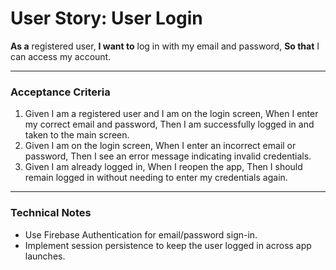 # User Story: User Login

**As a** registered user,
**I want to** log in with my email and password,
**So that** I can access my account.

---

### Acceptance Criteria

1.  Given I am a registered user and I am on the login screen,
    When I enter my correct email and password,
    Then I am successfully logged in and taken to the main screen.
2.  Given I am on the login screen,
    When I enter an incorrect email or password,
    Then I see an error message indicating invalid credentials.
3.  Given I am already logged in,
    When I reopen the app,
    Then I should remain logged in without needing to enter my credentials again.

---

### Technical Notes

*   Use Firebase Authentication for email/password sign-in.
*   Implement session persistence to keep the user logged in across app launches.
